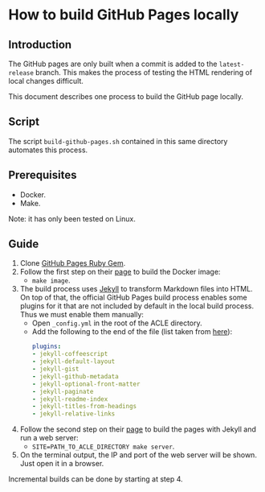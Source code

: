 <!-- SPDX-FileCopyrightText: Copyright 2023 Arm Limited and/or its affiliates <open-source-office@arm.com> -->
<!-- CC-BY-SA-4.0 AND Apache-Patent-License -->
<!-- See LICENSE.md file for details -->

# How to build GitHub Pages locally

## Introduction

The GitHub pages are only built when a commit is added to the `latest-release`
branch. This makes the process of testing the HTML rendering of local changes
difficult.

This document describes one process to build the GitHub page locally.

## Script

The script `build-github-pages.sh` contained in this same directory automates
this process.

## Prerequisites

 - Docker.
 - Make.

Note: it has only been tested on Linux.

## Guide

 1. Clone [GitHub Pages Ruby Gem](https://github.com/github/pages-gem).
 2. Follow the first step on their
   [page](https://github.com/github/pages-gem#docker) to build the Docker
   image:
     - `make image`.
 3. The build process uses [Jekyll](https://jekyllrb.com/) to transform Markdown
   files into HTML. On top of that, the official GitHub Pages build process
   enables some plugins for it that are not included by default in the local
   build process. Thus we must enable them manually:
     - Open `_config.yml` in the root of the ACLE directory.
     - Add the following to the end of the file (list taken from
       [here](https://docs.github.com/en/pages/setting-up-a-github-pages-site-with-jekyll/about-github-pages-and-jekyll#plugins)):
        ```yaml
        plugins:
        - jekyll-coffeescript
        - jekyll-default-layout
        - jekyll-gist
        - jekyll-github-metadata
        - jekyll-optional-front-matter
        - jekyll-paginate
        - jekyll-readme-index
        - jekyll-titles-from-headings
        - jekyll-relative-links
        ```
 4. Follow the second step on their
   [page](https://github.com/github/pages-gem#docker) to build the pages with
   Jekyll and run a web server:
     - `SITE=PATH_TO_ACLE_DIRECTORY make server`.
 5. On the terminal output, the IP and port of the web server will be shown.
   Just open it in a browser.

Incremental builds can be done by starting at step 4.
